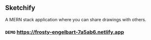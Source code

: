 ## Sketchify

A MERN stack application where you can share drawings with others.

### `DEMO` https://frosty-engelbart-7a5ab6.netlify.app

